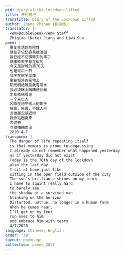 ```yaml
---
pid: diary-of-the-lockdown-lifted
title: 开封日记
transtitle: Diary of the Lockdown Lifted
author: Zhang Zhihao (张执浩)
translator: |-
  <em>DoubleSpeak</em> Staff
  Zhiqiao (Kate) Jiang and Liwa Sun
poem: |
  重复生活的危险性
  就在于记忆容易被消磁
  我已经不记得昨天的事了
  就像昨天不存在似的
  今天是封城的第76天
  也是最后一日
  我坐在家里就像
  坐在城外的空地上
  阳光明艳照见我有泪水
  我必须眯上眼睛使劲看
  才能依稀看见
  一个未亡人
  闪烁在地平线上的影子
  扭曲，失真，不成人形
  当他越走越近时
  我会站起身来
  奔过去
  与他相拥而泣
  2020-4-7
transpoem: |
  The danger of life repeating itself
  is that memory is prone to degaussing
  I already do not remember what happened yesterday
  as if yesterday did not exist
  Today is the 76th day of the lockdown
  also the last day
  I sit at home just like
  sitting in the open field outside of the city
  The sun’s brilliance shines on my tears
  I have to squint really hard
  to barely see
  the shadow of a survived man
  blinking on the horizon
  Distorted, untrue, no longer in a human form
  When he comes near,
  I’ll get on my feet
  run over to him
  and embrace him with tears
  4/7/2020
language: Chinese; English
order: '39'
layout: poempage
collection: poems_2021
---
```

